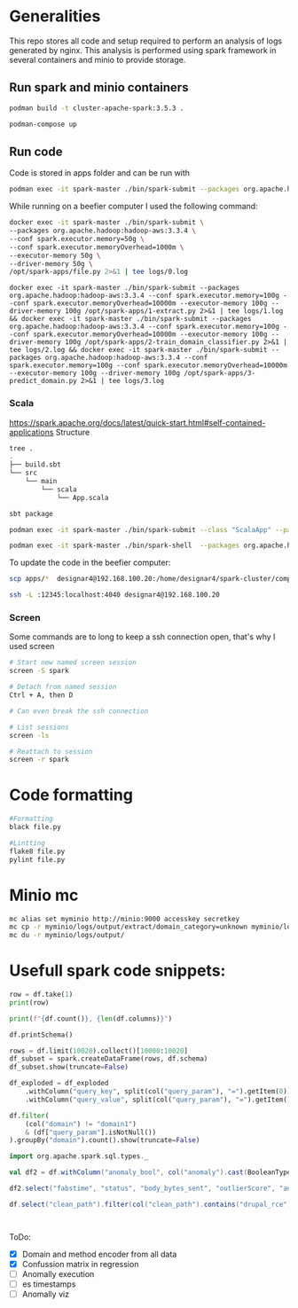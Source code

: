 # Generalities
This repo stores all code and setup required to perform an analysis of logs generated by nginx. This analysis is performed using spark framework in several containers and minio to provide storage.

## Run spark and minio containers
```bash
podman build -t cluster-apache-spark:3.5.3 .
```

```bash
podman-compose up
```

## Run code
Code is stored in apps folder and can be run with
```bash
podman exec -it spark-master ./bin/spark-submit --packages org.apache.hadoop:hadoop-aws:3.3.4 /opt/spark-apps/script.py
```

While running on a beefier computer I used the following command:
```bash
docker exec -it spark-master ./bin/spark-submit \
--packages org.apache.hadoop:hadoop-aws:3.3.4 \
--conf spark.executor.memory=50g \
--conf spark.executor.memoryOverhead=1000m \
--executor-memory 50g \
--driver-memory 50g \
/opt/spark-apps/file.py 2>&1 | tee logs/0.log
```

```
docker exec -it spark-master ./bin/spark-submit --packages org.apache.hadoop:hadoop-aws:3.3.4 --conf spark.executor.memory=100g --conf spark.executor.memoryOverhead=10000m --executor-memory 100g --driver-memory 100g /opt/spark-apps/1-extract.py 2>&1 | tee logs/1.log && docker exec -it spark-master ./bin/spark-submit --packages org.apache.hadoop:hadoop-aws:3.3.4 --conf spark.executor.memory=100g --conf spark.executor.memoryOverhead=10000m --executor-memory 100g --driver-memory 100g /opt/spark-apps/2-train_domain_classifier.py 2>&1 | tee logs/2.log && docker exec -it spark-master ./bin/spark-submit --packages org.apache.hadoop:hadoop-aws:3.3.4 --conf spark.executor.memory=100g --conf spark.executor.memoryOverhead=10000m --executor-memory 100g --driver-memory 100g /opt/spark-apps/3-predict_domain.py 2>&1 | tee logs/3.log
```

### Scala
https://spark.apache.org/docs/latest/quick-start.html#self-contained-applications
Structure
```bash
tree .
.
├── build.sbt
└── src
    └── main
        └── scala
            └── App.scala
```

```bash
sbt package
```

```bash
podman exec -it spark-master ./bin/spark-submit --class "ScalaApp" --packages org.apache.hadoop:hadoop-aws:3.3.4,com.linkedin.isolation-forest:isolation-forest_3.5.0_2.12:3.0.6 /opt/spark-apps/5-detect/target/scala-2.12/anomaly-detection_2.12-1.0.jar acuerdo286.designa.mx 2>&1 | tee logs/5_286.log
```

```bash
podman exec -it spark-master ./bin/spark-shell  --packages org.apache.hadoop:hadoop-aws:3.3.4,com.linkedin.isolation-forest:isolation-forest_3.5.0_2.12:3.0.6,org.elasticsearch:elasticsearch-spark-30_2.12:8.6.2 --conf spark.hadoop.fs.s3a.endpoint=http://minio:9000 --conf spark.hadoop.fs.s3a.access.key=accesskey --conf spark.hadoop.fs.s3a.secret.key=secretkey --conf spark.hadoop.fs.s3a.path.style.access=true --conf spark.hadoop.fs.s3a.impl=org.apache.hadoop.fs.s3a.S3AFileSystem --conf spark.es.nodes="es01" --conf spark.es.port="9200" --conf spark.es.nodes.wan.only="true"
```

To update the code in the beefier computer:
```bash
scp apps/*  designar4@192.168.100.20:/home/designar4/spark-cluster/compose/apps/

ssh -L :12345:localhost:4040 designar4@192.168.100.20
```

### Screen
Some commands are to long to keep a ssh connection open, that's why I used screen
```bash
# Start new named screen session
screen -S spark

# Detach from named session
Ctrl + A, then D

# Can even break the ssh connection

# List sessions
screen -ls

# Reattach to session
screen -r spark
```

# Code formatting
```bash
#Formatting
black file.py 

#Lintting
flake8 file.py
pylint file.py
```

# Minio mc
```bash
mc alias set myminio http://minio:9000 accesskey secretkey
mc cp -r myminio/logs/output/extract/domain_category=unknown myminio/logs/output/extract/domain_category=other
mc du -r myminio/logs/output/
```

# Usefull spark code snippets:
```python
row = df.take(1)
print(row)
```

```python
print(f"{df.count()}, {len(df.columns)}")

df.printSchema()
```

```python
rows = df.limit(10020).collect()[10000:10020]
df_subset = spark.createDataFrame(rows, df.schema)
df_subset.show(truncate=False)
```

```python
df_exploded = df_exploded
    .withColumn("query_key", split(col("query_param"), "=").getItem(0))
    .withColumn("query_value", split(col("query_param"), "=").getItem(1))
```

```python
df.filter(
    (col("domain") != "domain1") 
    & (df["query_param"].isNotNull())
).groupBy("domain").count().show(truncate=False)
```

```scala
import org.apache.spark.sql.types._

val df2 = df.withColumn("anomaly_bool", col("anomaly").cast(BooleanType))

df2.select("fabstime", "status", "body_bytes_sent", "outlierScore", "anomaly_bool").write.format("es").mode("overwrite").save("anom")
```

```scala
df.select("clean_path").filter(col("clean_path").contains("drupal_rce")).show(truncate=false)
```

```python
```

```python
```

ToDo:
- [X] Domain and method encoder from all data
- [X] Confussion matrix in regression
- [ ] Anomally execution
- [ ] es timestamps
- [ ] Anomally viz  
